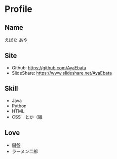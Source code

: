 # Profile
## Name
えばた あや

## Site
- Github: https://github.com/AyaEbata
- SlideShare: https://www.slideshare.net/AyaEbata

## Skill
- Java
- Python
- HTML
- CSS　とか（雑

## Love
- 鍵盤
- ラーメン二郎
